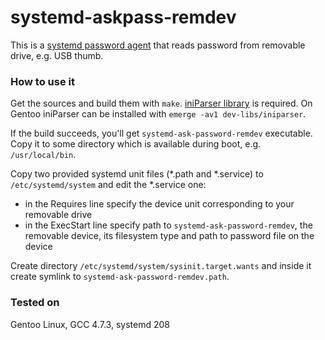 systemd-askpass-remdev
======================

This is a [systemd password agent][1] that reads password from removable drive,
e.g. USB thumb.


### How to use it

Get the sources and build them with `make`. [iniParser library][2] is required.
On Gentoo iniParser can be installed with `emerge -av1 dev-libs/iniparser`.

If the build succeeds, you'll get `systemd-ask-password-remdev` executable.
Copy it to some directory which is available during boot, e.g. `/usr/local/bin`.

Copy two provided systemd unit files (\*.path and \*.service) to `/etc/systemd/system` and edit the \*.service one:

* in the Requires line specify the device unit corresponding to your removable drive
* in the ExecStart line specify path to `systemd-ask-password-remdev`,   the removable device, its filesystem type and path to password file on the device

Create directory `/etc/systemd/system/sysinit.target.wants` and inside it create symlink to `systemd-ask-password-remdev.path`.


### Tested on

Gentoo Linux, GCC 4.7.3, systemd 208


  [1]: http://www.freedesktop.org/wiki/Software/systemd/PasswordAgents/
  [2]: http://ndevilla.free.fr/iniparser/
